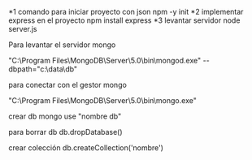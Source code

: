 
*1 comando para iniciar proyecto con json
npm -y init 
*2 implementar express en el proyecto
npm install express
*3 levantar servidor
node server.js


Para levantar el servidor mongo

 "C:\Program Files\MongoDB\Server\5.0\bin\mongod.exe" --dbpath="c:\data\db"

para conectar con el gestor mongo

 "C:\Program Files\MongoDB\Server\5.0\bin\mongo.exe"

crear db mongo
use "nombre db"

para borrar db
db.dropDatabase()

crear colección 
db.createCollection('nombre')